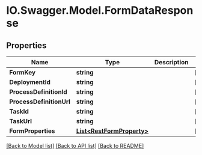 # IO.Swagger.Model.FormDataResponse
## Properties

Name | Type | Description | Notes
------------ | ------------- | ------------- | -------------
**FormKey** | **string** |  | [optional] 
**DeploymentId** | **string** |  | [optional] 
**ProcessDefinitionId** | **string** |  | [optional] 
**ProcessDefinitionUrl** | **string** |  | [optional] 
**TaskId** | **string** |  | [optional] 
**TaskUrl** | **string** |  | [optional] 
**FormProperties** | [**List&lt;RestFormProperty&gt;**](RestFormProperty.md) |  | [optional] 

[[Back to Model list]](../README.md#documentation-for-models) [[Back to API list]](../README.md#documentation-for-api-endpoints) [[Back to README]](../README.md)

